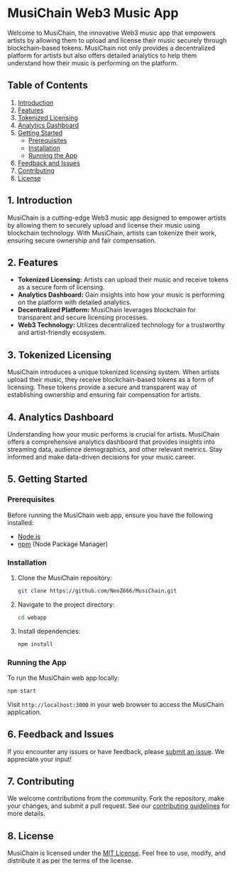# MusiChain Web3 Music App

Welcome to MusiChain, the innovative Web3 music app that empowers artists by allowing them to upload and license their music securely through blockchain-based tokens. MusiChain not only provides a decentralized platform for artists but also offers detailed analytics to help them understand how their music is performing on the platform.

## Table of Contents
1. [Introduction](#introduction)
2. [Features](#features)
3. [Tokenized Licensing](#tokenized-licensing)
4. [Analytics Dashboard](#analytics-dashboard)
5. [Getting Started](#getting-started)
   - [Prerequisites](#prerequisites)
   - [Installation](#installation)
   - [Running the App](#running-the-app)
6. [Feedback and Issues](#feedback-and-issues)
7. [Contributing](#contributing)
8. [License](#license)

## 1. Introduction

MusiChain is a cutting-edge Web3 music app designed to empower artists by allowing them to securely upload and license their music using blockchain technology. With MusiChain, artists can tokenize their work, ensuring secure ownership and fair compensation.

## 2. Features

- **Tokenized Licensing:** Artists can upload their music and receive tokens as a secure form of licensing.
- **Analytics Dashboard:** Gain insights into how your music is performing on the platform with detailed analytics.
- **Decentralized Platform:** MusiChain leverages blockchain for transparent and secure licensing processes.
- **Web3 Technology:** Utilizes decentralized technology for a trustworthy and artist-friendly ecosystem.

## 3. Tokenized Licensing

MusiChain introduces a unique tokenized licensing system. When artists upload their music, they receive blockchain-based tokens as a form of licensing. These tokens provide a secure and transparent way of establishing ownership and ensuring fair compensation for artists.

## 4. Analytics Dashboard

Understanding how your music performs is crucial for artists. MusiChain offers a comprehensive analytics dashboard that provides insights into streaming data, audience demographics, and other relevant metrics. Stay informed and make data-driven decisions for your music career.

## 5. Getting Started

### Prerequisites

Before running the MusiChain web app, ensure you have the following installed:

- [Node.js](https://nodejs.org/)
- [npm](https://www.npmjs.com/) (Node Package Manager)

### Installation

1. Clone the MusiChain repository:

   ```bash
   git clone https://github.com/NeoZ666/MusiChain.git
   ```

2. Navigate to the project directory:

   ```bash
   cd webapp
   ```

3. Install dependencies:

   ```bash
   npm install
   ```

### Running the App

To run the MusiChain web app locally:

```bash
npm start
```

Visit `http://localhost:3000` in your web browser to access the MusiChain application.

## 6. Feedback and Issues

If you encounter any issues or have feedback, please [submit an issue](https://github.com/your-username/MusiChain/issues). We appreciate your input!

## 7. Contributing

We welcome contributions from the community. Fork the repository, make your changes, and submit a pull request. See our [contributing guidelines](CONTRIBUTING.md) for more details.

## 8. License

MusiChain is licensed under the [MIT License](LICENSE). Feel free to use, modify, and distribute it as per the terms of the license.
